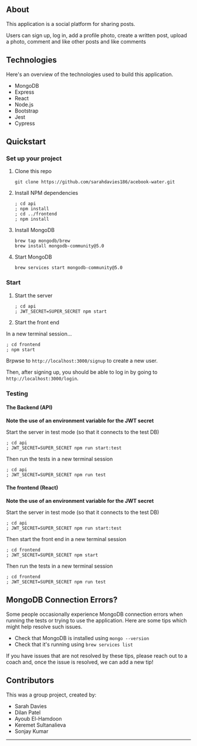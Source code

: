 ## About
This application is a social platform for sharing posts. 

Users can sign up, log in, add a profile photo, create a written post, upload a photo, comment and like other posts and like comments

## Technologies

Here's an overview of the technologies used to build this application. 

- MongoDB
- Express
- React
- Node.js
- Bootstrap
- Jest
- Cypress

## Quickstart

### Set up your project

1. Clone this repo 
    ```
   git clone https://github.com/sarahdavies186/acebook-water.git
   ```

2. Install NPM dependencies
   ```
   ; cd api
   ; npm install
   ; cd ../frontend
   ; npm install
   ```
3. Install MongoDB
   ```
   brew tap mongodb/brew
   brew install mongodb-community@5.0
   ```
4. Start MongoDB
   ```
   brew services start mongodb-community@5.0
   ```
### Start

1. Start the server
   ```
   ; cd api
   ; JWT_SECRET=SUPER_SECRET npm start
   ```
2. Start the front end

  In a new terminal session...

  ```
  ; cd frontend
  ; npm start
  ```

Brpwse to `http://localhost:3000/signup` to create a new user.

Then, after signing up, you should be able to log in by going to `http://localhost:3000/login`.

### Testing

#### The Backend (API)

**Note the use of an environment variable for the JWT secret**

  Start the server in test mode (so that it connects to the test DB)

  ```
  ; cd api
  ; JWT_SECRET=SUPER_SECRET npm run start:test
  ```

  Then run the tests in a new terminal session

  ```
  ; cd api
  ; JWT_SECRET=SUPER_SECRET npm run test
  ```

#### The frontend (React)

**Note the use of an environment variable for the JWT secret**

  Start the server in test mode (so that it connects to the test DB)

  ```
  ; cd api
  ; JWT_SECRET=SUPER_SECRET npm run start:test
  ```

  Then start the front end in a new terminal session

  ```
  ; cd frontend
  ; JWT_SECRET=SUPER_SECRET npm start
  ```

  Then run the tests in a new terminal session

  ```
  ; cd frontend
  ; JWT_SECRET=SUPER_SECRET npm run test
  ```

## MongoDB Connection Errors?

Some people occasionally experience MongoDB connection errors when running the tests or trying to use the application. Here are some tips which might help resolve such issues.

- Check that MongoDB is installed using `mongo --version`
- Check that it's running using `brew services list`

If you have issues that are not resolved by these tips, please reach out to a coach and, once the issue is resolved, we can add a new tip!

## Contributors 

This was a group project, created by: 
- Sarah Davies 
- Dilan Patel
- Ayoub El-Hamdoon
- Keremet Sultanalieva
- Sonjay Kumar


---

